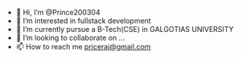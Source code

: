 - 👋 Hi, I’m @Prince200304
- 👀 I’m interested in fullstack development
- 🌱 I’m currently  pursue a B-Tech(CSE)  in GALGOTIAS UNIVERSITY
- 💞️ I’m looking to collaborate on ...
- 📫 How to reach me priceraj@gmail.com


<!---
Prince200304/Prince200304 is a ✨ special ✨ repository because its `README.md` (this file) appears on your GitHub profile.
You can click the Preview link to take a look at your changes.
--->
